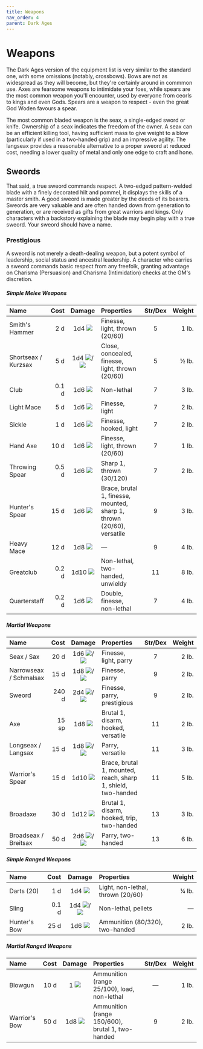 ```yaml
---
title: Weapons
nav_order: 4
parent: Dark Ages
---
```


# Weapons
The Dark Ages version of the equipment list is very similar to the standard one, with some omissions (notably, crossbows). Bows are not as widespread as they will become, but they're certainly around in commmon use. Axes are fearsome weapons to intimidate your foes, while spears are the most common weapon you'll encounter, used by everyone from ceorls to kings and even Gods. Spears are a weapon to respect - even the great God Woden favours a spear.

The most common bladed weapon is the seax, a single-edged sword or knife. Ownership of a seax indicates the freedom of the owner. A seax can be an efficient killing tool, having sufficient mass to give weight to a blow (particularly if used in a two-handed grip) and an impressive agility. The langseax provides a reasonable alternative to a proper sweord at reduced cost, needing a lower quality of metal and only one edge to craft and hone.

## Sweords
That said, a true sweord commands respect. A two-edged pattern-welded blade with a finely decorated hilt and pommel, it displays the skills of a master smith. A good sweord is made greater by the deeds of its bearers. Sweords are very valuable and are often handed down from generation to generation, or are received as gifts from great warriors and kings. Only characters with a backstory explaining the blade may begin play with a true sweord. Your sweord should have a name.

### Prestigious
A sweord is not merely a death-dealing weapon, but a potent symbol of leadership, social status and ancestral leadership. A character who carries a sweord commands basic respect from any freefolk, granting advantage on Charisma (Persuasion) and Charisma (Intimidation) checks at the GM's discretion.

##### Simple Melee Weapons

| Name | Cost | Damage | Properties | Str/Dex | Weight | 
|:-----|-----:|:------:|:-----------|:-------:|-------:|
| Smith's Hammer | 2 d | 1d4 <img src="https://img.icons8.com/ios-glyphs/12/FFFFFF/thor-hammer.png"> | Finesse, light, thrown (20/60) | 5 | 1 lb. |
| Shortseax / Kurzsax | 5 d | 1d4 <img src="https://img.icons8.com/ios/12/FFFFFF/archer-filled.png">/<img src="https://img.icons8.com/ios/12/FFFFFF/sword-filled.png"> | Close, concealed, finesse, light, thrown (20/60) | 5 | ½ lb. |
| Club | 0.1 d | 1d6 <img src="https://img.icons8.com/ios-glyphs/12/FFFFFF/thor-hammer.png"> | Non-lethal | 7 | 3 lb. |
| Light Mace | 5 d | 1d6 <img src="https://img.icons8.com/ios-glyphs/12/FFFFFF/thor-hammer.png"> | Finesse, light | 7 | 2 lb. |
| Sickle | 1 d | 1d6 <img src="https://img.icons8.com/ios/12/FFFFFF/sword-filled.png"> | Finesse, hooked, light | 7 | 2 lb. |
| Hand Axe | 10 d | 1d6 <img src="https://img.icons8.com/ios/12/FFFFFF/sword-filled.png"> | Finesse, light, thrown (20/60) | 7 | 1 lb. |
| Throwing Spear | 0.5 d | 1d6 <img src="https://img.icons8.com/ios/12/FFFFFF/archer-filled.png"> | Sharp 1, thrown (30/120) | 7 | 2 lb. |
| Hunter's Spear | 15 d | 1d6 <img src="https://img.icons8.com/ios/12/FFFFFF/archer-filled.png"> | Brace, brutal 1, finesse, mounted, sharp 1, thrown (20/60), versatile | 9 | 3 lb. |
| Heavy Mace | 12 d | 1d8 <img src="https://img.icons8.com/ios-glyphs/12/FFFFFF/thor-hammer.png"> | — | 9 | 4 lb. |
| Greatclub | 0.2 d | 1d10 <img src="https://img.icons8.com/ios-glyphs/12/FFFFFF/thor-hammer.png"> | Non-lethal, two-handed, unwieldy | 11 | 8 lb. |
| Quarterstaff | 0.2 d | 1d6 <img src="https://img.icons8.com/ios-glyphs/12/FFFFFF/thor-hammer.png"> | Double, finesse, non-lethal | 7 | 4 lb. |

##### Martial Weapons

| Name | Cost | Damage | Properties | Str/Dex | Weight | 
|:-----|-----:|:------:|:-----------|:-------:|-------:|
| Seax / Sax | 20 d | 1d6 <img src="https://img.icons8.com/ios/12/FFFFFF/archer-filled.png">/<img src="https://img.icons8.com/ios/12/FFFFFF/sword-filled.png"> | Finesse, light, parry | 7 | 2 lb. |
| Narrowseax / Schmalsax | 15 d | 1d8 <img src="https://img.icons8.com/ios/12/FFFFFF/archer-filled.png">/<img src="https://img.icons8.com/ios/12/FFFFFF/sword-filled.png"> | Finesse, parry | 9 | 2 lb. |
| Sweord | 240 d | 2d4 <img src="https://img.icons8.com/ios/12/FFFFFF/archer-filled.png">/<img src="https://img.icons8.com/ios/12/FFFFFF/sword-filled.png"> | Finesse, parry, prestigious | 9 | 2 lb. |
| Axe | 15 sp | 1d8 <img src="https://img.icons8.com/ios/12/FFFFFF/sword-filled.png"> | Brutal 1, disarm, hooked, versatile | 11 | 2 lb. |
| Longseax / Langsax | 15 d | 1d8 <img src="https://img.icons8.com/ios/12/FFFFFF/archer-filled.png">/<img src="https://img.icons8.com/ios/12/FFFFFF/sword-filled.png"> | Parry, versatile | 11 | 3 lb. |
| Warrior's Spear | 15 d | 1d10 <img src="https://img.icons8.com/ios/12/FFFFFF/archer-filled.png"> | Brace, brutal 1, mounted, reach, sharp 1, shield, two-handed | 11 | 5 lb. |
| Broadaxe | 30 d | 1d12 <img src="https://img.icons8.com/ios/12/FFFFFF/sword-filled.png"> | Brutal 1, disarm, hooked, trip, two-handed | 13 | 3 lb. |
| Broadseax / Breitsax | 50 d | 2d6 <img src="https://img.icons8.com/ios/12/FFFFFF/archer-filled.png">/<img src="https://img.icons8.com/ios/12/FFFFFF/sword-filled.png"> | Parry, two-handed | 13 | 6 lb. |

##### Simple Ranged Weapons

| Name | Cost | Damage | Properties | Weight | 
|:-----|-----:|:------:|:-----------|-------:|
| Darts (20) | 1 d | 1d4 <img src="https://img.icons8.com/ios/12/FFFFFF/archer-filled.png"> | Light, non-lethal, thrown (20/60) | ¼ lb. |
| Sling | 0.1 d | 1d4 <img src="https://img.icons8.com/ios-glyphs/12/FFFFFF/thor-hammer.png">/<img src="https://img.icons8.com/ios/12/FFFFFF/archer-filled.png"> | Non-lethal, pellets | — |
| Hunter's Bow | 25 d | 1d6 <img src="https://img.icons8.com/ios/12/FFFFFF/archer-filled.png"> | Ammunition (80/320), two-handed | 2 lb. |

##### Martial Ranged Weapons

| Name | Cost | Damage | Properties | Str/Dex | Weight | 
|:-----|-----:|:------:|:-----------|:-------:|-------:|
| Blowgun | 10 d | 1 <img src="https://img.icons8.com/ios/12/FFFFFF/archer-filled.png"> | Ammunition (range 25/100), load, non-lethal | — | 1 lb. |
| Warrior's Bow | 50 d | 1d8 <img src="https://img.icons8.com/ios/12/FFFFFF/archer-filled.png"> | Ammunition (range 150/600), brutal 1, two-handed | 9 | 2 lb. |
